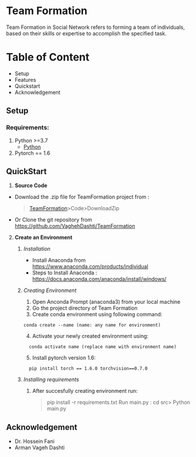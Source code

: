 # Team Formation 
Team Formation in Social Network refers to forming a team of individuals, based on their skills or expertise to accomplish the specified task.

# Table of Content
* Setup
* Features
* Quickstart
* Acknowledgement

## Setup

### Requirements:
1. Python >=3.7 
    * [Python](https://www.python.org/downloads/)
2. Pytorch == 1.6
    
## QuickStart

1. **Source Code**
  * Download the .zip file for TeamFormation project from :
    > [TeamFormation](https://github.com/VaghehDashti/TeamFormation)>Code>DownloadZip
  * Or Clone the git repository from https://github.com/VaghehDashti/TeamFormation

2. **Create an Environment**
    1. *Installation*
        * Install Anaconda from https://www.anaconda.com/products/individual
        * Steps to Install Anaconda :  https://docs.anaconda.com/anaconda/install/windows/

    2. *Creating Environment*
        1. Open Anconda Prompt (anaconda3) from your local machine
        2. Go the project directory of Team Formation
        3. Create conda environment using following command:
          ```
          conda create --name (name: any name for environment)
          ```
        4. Activate your newly created environment using:
          ```
            conda activate name (replace name with environment name)
          ```
        5. Install pytorch version 1.6:
          ```
            pip install torch == 1.6.0 torchvision==0.7.0
          ```
    3. *Installing requirements*
        1. After succesfully creating environment run:
            > pip install -r requirements.txt
            > Run main.py : cd src> Python main.py

## Acknowledgement
   * Dr. Hossein Fani
   * Arman Vageh Dashti
